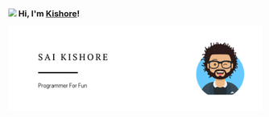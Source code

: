 ### <img src="https://media.giphy.com/media/hvRJCLFzcasrR4ia7z/giphy.gif" width="30px"> Hi, I'm [Kishore](https://shadowprince.vercel.app)!
<img style="float: center;" src="Hi folks.png" width="1000"></img>
